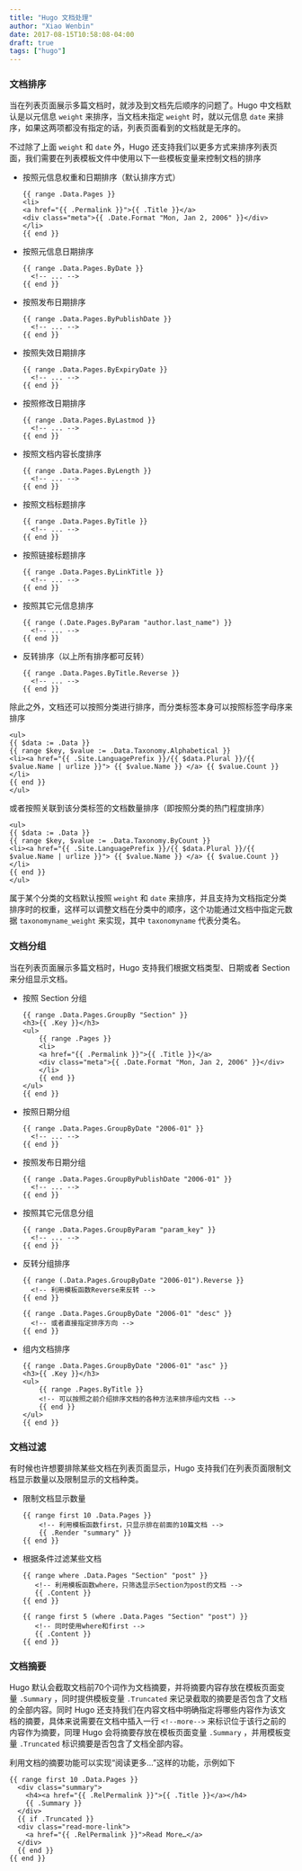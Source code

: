 ```yaml
---
title: "Hugo 文档处理"
author: "Xiao Wenbin"
date: 2017-08-15T10:58:08-04:00
draft: true
tags: ["hugo"]
---
```


### 文档排序

当在列表页面展示多篇文档时，就涉及到文档先后顺序的问题了。Hugo 中文档默认是以元信息 `weight` 来排序，当文档未指定 `weight` 时，就以元信息 `date` 来排序，如果这两项都没有指定的话，列表页面看到的文档就是无序的。

不过除了上面 `weight` 和 `date` 外，Hugo 还支持我们以更多方式来排序列表页面，我们需要在列表模板文件中使用以下一些模板变量来控制文档的排序

- 按照元信息权重和日期排序（默认排序方式）

  ```
  {{ range .Data.Pages }}
  <li>
  <a href="{{ .Permalink }}">{{ .Title }}</a>
  <div class="meta">{{ .Date.Format "Mon, Jan 2, 2006" }}</div>
  </li>
  {{ end }}
  ```

- 按照元信息日期排序

  ```
  {{ range .Data.Pages.ByDate }}
    <!-- ... -->
  {{ end }}
  ```

- 按照发布日期排序

  ```
  {{ range .Data.Pages.ByPublishDate }}
    <!-- ... -->
  {{ end }}
  ```

- 按照失效日期排序

  ```
  {{ range .Data.Pages.ByExpiryDate }}
    <!-- ... -->
  {{ end }}
  ```

- 按照修改日期排序

  ```
  {{ range .Data.Pages.ByLastmod }}
    <!-- ... -->
  {{ end }}
  ```

- 按照文档内容长度排序

  ```
  {{ range .Data.Pages.ByLength }}
    <!-- ... -->
  {{ end }}
  ```

- 按照文档标题排序

  ```
  {{ range .Data.Pages.ByTitle }}
    <!-- ... -->
  {{ end }}
  ```

- 按照链接标题排序

  ```
  {{ range .Data.Pages.ByLinkTitle }}
    <!-- ... -->
  {{ end }}
  ```

- 按照其它元信息排序

  ```
  {{ range (.Date.Pages.ByParam "author.last_name") }}
    <!-- ... -->
  {{ end }}
  ```

- 反转排序（以上所有排序都可反转）

  ```
  {{ range .Data.Pages.ByTitle.Reverse }}
    <!-- ... -->
  {{ end }}
  ```

除此之外，文档还可以按照分类进行排序，而分类标签本身可以按照标签字母序来排序

```
<ul>
{{ $data := .Data }}
{{ range $key, $value := .Data.Taxonomy.Alphabetical }}
<li><a href="{{ .Site.LanguagePrefix }}/{{ $data.Plural }}/{{ $value.Name | urlize }}"> {{ $value.Name }} </a> {{ $value.Count }} </li>
{{ end }}
</ul>
```

或者按照关联到该分类标签的文档数量排序（即按照分类的热门程度排序）

```
<ul>
{{ $data := .Data }}
{{ range $key, $value := .Data.Taxonomy.ByCount }}
<li><a href="{{ .Site.LanguagePrefix }}/{{ $data.Plural }}/{{ $value.Name | urlize }}"> {{ $value.Name }} </a> {{ $value.Count }} </li>
{{ end }}
</ul>
```

属于某个分类的文档默认按照 `weight` 和 `date` 来排序，并且支持为文档指定分类排序时的权重，这样可以调整文档在分类中的顺序，这个功能通过文档中指定元数据 `taxonomyname_weight` 来实现，其中 `taxonomyname` 代表分类名。



### 文档分组

当在列表页面展示多篇文档时，Hugo 支持我们根据文档类型、日期或者 Section 来分组显示文档。

- 按照 Section 分组

  ```
  {{ range .Data.Pages.GroupBy "Section" }}
  <h3>{{ .Key }}</h3>
  <ul>
      {{ range .Pages }}
      <li>
      <a href="{{ .Permalink }}">{{ .Title }}</a>
      <div class="meta">{{ .Date.Format "Mon, Jan 2, 2006" }}</div>
      </li>
      {{ end }}
  </ul>
  {{ end }}
  ```

- 按照日期分组

  ```
  {{ range .Data.Pages.GroupByDate "2006-01" }}
    <!-- ... -->
  {{ end }}
  ```

- 按照发布日期分组

  ```
  {{ range .Data.Pages.GroupByPublishDate "2006-01" }}
    <!-- ... -->
  {{ end }}
  ```

- 按照其它元信息分组

  ```
  {{ range .Data.Pages.GroupByParam "param_key" }}
    <!-- ... -->
  {{ end }}
  ```

- 反转分组排序

  ```
  {{ range (.Data.Pages.GroupByDate "2006-01").Reverse }}
    <!-- 利用模板函数Reverse来反转 -->
  {{ end }}

  {{ range .Data.Pages.GroupByDate "2006-01" "desc" }}
    <!-- 或者直接指定排序方向 -->
  {{ end }}
  ```

- 组内文档排序

  ```
  {{ range .Data.Pages.GroupByDate "2006-01" "asc" }}
  <h3>{{ .Key }}</h3>
  <ul>
      {{ range .Pages.ByTitle }}
      <!-- 可以按照之前介绍排序文档的各种方法来排序组内文档 -->
      {{ end }}
  </ul>
  {{ end }}
  ```

### 文档过滤

有时候也许想要排除某些文档在列表页面显示，Hugo 支持我们在列表页面限制文档显示数量以及限制显示的文档种类。

- 限制文档显示数量

  ```
  {{ range first 10 .Data.Pages }}
      <!-- 利用模板函数first，只显示排在前面的10篇文档 -->
      {{ .Render "summary" }}
  {{ end }}
  ```

- 根据条件过滤某些文档

  ```
  {{ range where .Data.Pages "Section" "post" }}
     <!-- 利用模板函数where，只筛选显示Section为post的文档 -->
     {{ .Content }}
  {{ end }}

  {{ range first 5 (where .Data.Pages "Section" "post") }}
     <!-- 同时使用where和first -->
     {{ .Content }}
  {{ end }}
  ```

### 文档摘要

Hugo 默认会截取文档前70个词作为文档摘要，并将摘要内容存放在模板页面变量 `.Summary` ，同时提供模板变量 `.Truncated` 来记录截取的摘要是否包含了文档的全部内容。同时 Hugo 还支持我们在内容文档中明确指定将哪些内容作为该文档的摘要，具体来说需要在文档中插入一行 `<!--more-->` 来标识位于该行之前的内容作为摘要，同理 Hugo 会将摘要存放在模板页面变量 `.Summary` ，并用模板变量 `.Truncated` 标识摘要是否包含了文档全部内容。

利用文档的摘要功能可以实现“阅读更多...”这样的功能，示例如下

```
{{ range first 10 .Data.Pages }}
  <div class="summary">
    <h4><a href="{{ .RelPermalink }}">{{ .Title }}</a></h4>
    {{ .Summary }}
  </div>
  {{ if .Truncated }}
  <div class="read-more-link">
    <a href="{{ .RelPermalink }}">Read More…</a>
  </div>
  {{ end }}
{{ end }}
```

